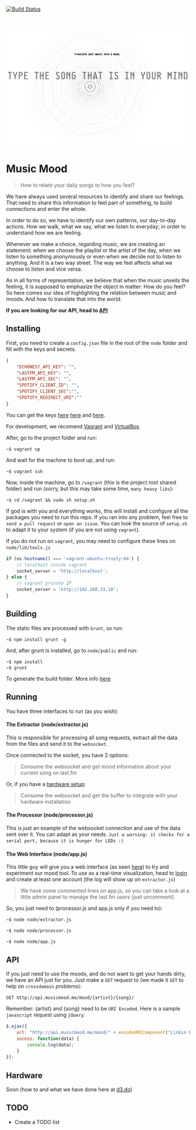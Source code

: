 [![Build Status](https://travis-ci.org/d3estudio/musicmood.me.svg?branch=master)](https://travis-ci.org/d3estudio/musicmood.me)

# ![MusicMood](node/public/src/img/musicmood.png)
# Music Mood

> How to relate your daily songs to how you feel?

We have always used several resources to identify and share our feelings. That need to share this information to feel part of something, to build connections and enter the whole.

In order to do so, we have to identify our own patterns, our day-to-day actions. How we walk, what we say, what we listen to everyday; in order to understand how we are feeling.

Whenever we make a choice, regarding music, we are creating an statement: when we choose the playlist or the artist of the day, when we listen to something anonymously or even when we decide not to listen to anything. And it is a two way street. The way we feel affects what we choose to listen and vice versa.

As in all forms of representation, we believe that when the music unveils the feeling, it is supposed to emphasize the object in matter: How do you feel? So here comes our idea of highlighting the relation between music and moods. And how to translate that into the world.

**If you are looking for our API, head to [API](#api)**

## Installing

First, you need to create a `config.json` file in the root of the `node` folder and fill with the keys and secrets.

```json
{
    "ECHONEST_API_KEY": "",
    "LASTFM_API_KEY": "",
    "LASTFM_API_SEC": "",
    "SPOTIFY_CLIENT_ID": "",
    "SPOTIFY_CLIENT_SEC":"",
    "SPOTIFY_REDIRECT_URI":""
}
```

You can get the keys [here](http://www.last.fm/api/account/create) [here](http://developer.echonest.com/account/register) and [here](https://developer.spotify.com).

For development, we recomend [Vagrant](https://www.vagrantup.com/downloads.html) and [VirtualBox](https://www.virtualbox.org/wiki/Downloads).

After, go to the project folder and run:

```
~$ vagrant up
```

And wait for the machine to boot up, and run:

```
~$ vagrant ssh
```

Now, inside the machine, go to `/vagrant` (this is the project root shared folder) and run (sorry, but this may take some time, `many heavy libs`):

```
~$ cd /vagrant && sudo sh setup.sh
```

If god is with you and everything works, this will install and configure all the packages you need to run this repo. If you ran into any problem, feel free to `send a pull request` or `open an issue`. You can look the source of `setup.sh` to adapt it to your system (if you are not using `vagrant`).

If you do not run on `vagrant`, you may need to configure these lines on `node/lib/tools.js`

```javascript
if (os.hostname() === 'vagrant-ubuntu-trusty-64') {
    // localhost inside vagrant
    socket_server = 'http://localhost';
} else {
    // vagrant private IP
    socket_server = 'http://192.168.33.10';
}
```

## Building

The static files are processed with `Grunt`, so run:

```
~$ npm install grunt -g
```

And, after grunt is installed, go to `node/public` and run:

```
~$ npm install
~$ grunt
```

To generate the build folder. More info [here](http://gruntjs.com/getting-started)

## Running

You have three interfaces to run (as you wish):

#### The Extractor (node/extractor.js)

This is responsible for processing all song requests, extract all the data from the files and send it to the `websocket`.

Once connected to the socket, you have 2 options:

> Consume the websocket and get mood information about your current song on last.fm

Or, if you have a [hardware setup](#hardware):

> Consume the websocket and get the buffer to integrate with your hardware installation

#### The Processor (node/processor.js)

This is just an example of the websocket connection and use of the data sent over it. You can adapt as your needs. `Just a warning: it checks for a serial port, because it is hunger for LEDs :)`

#### The Web Interface (node/app.js)

This little guy will give you a web interface (as seen [here](http://musicmood.me)) to try and experiment our mood tool. To use as a real-time visualization, head to [login](http://localhost:3000/login) and create at least one account (the log will show up on `extractor.js`)

> We have some commented lines on app.js, so you can take a look at a little admin panel to manage the last.fm users (just uncomment).

So, you just need to (processor.js and app.js only if you need to):

```
~$ node node/extractor.js
```
```
~$ node node/processor.js
```
```
~$ node node/app.js
```

## API

If you just need to use the moods, and do not want to get your hands dirty, we have an API just for you.  Just make a `GET` request to (we made it `GET` to help on `crossdomain` problems):

```
GET http://api.musicmood.me/mood/{artist}/{song}/
```

Remember: {artist} and {song} need to be `URI Encoded`. Here is a sample `javascript` request using `jQuery`:

```javascript
$.ajax({
    url: "http://api.musicmood.me/mood/" + encodeURIComponent("Linkin Park") + "/" + encodeURIComponent("In The End") + "/",
    sucess: function(data) {
        console.log(data);
    }
});
```

## Hardware

Soon (how to and what we have done here at [d3.do](http://d3.do))

## TODO

- Create a TODO list
